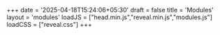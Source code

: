 +++
date = '2025-04-18T15:24:06+05:30'
draft = false
title = 'Modules'
layout = 'modules'
loadJS = ["head.min.js","reveal.min.js","modules.js"]
loadCSS = ["reveal.css"]
+++
